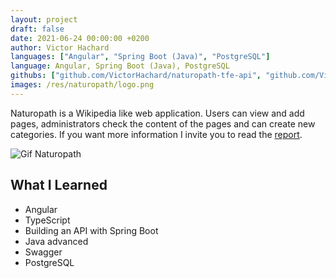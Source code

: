 ```yaml
---
layout: project
draft: false
date: 2021-06-24 00:00:00 +0200
author: Victor Hachard
languages: ["Angular", "Spring Boot (Java)", "PostgreSQL"]
language: Angular, Spring Boot (Java), PostgreSQL
githubs: ["github.com/VictorHachard/naturopath-tfe-api", "github.com/VictorHachard/naturopath-tfe-application"]
images: /res/naturopath/logo.png
---
```


Naturopath is a Wikipedia like web application. Users can view and add pages, administrators check the content of the pages and can create new categories. If you want more information I invite you to read the [report](https://github.com/VictorHachard/naturopath-tfe-application/blob/master/naturopath.pdf).

![Gif Naturopath]({{site.baseurl}}/res/naturopath/sample.gif)

## What I Learned

- Angular
- TypeScript
- Building an API with Spring Boot
- Java advanced
- Swagger
- PostgreSQL
